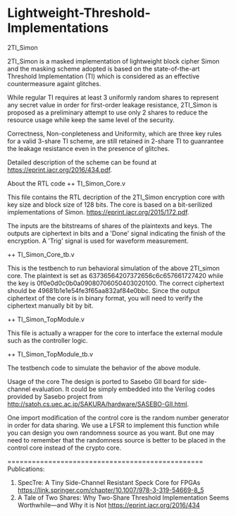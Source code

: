 # Lightweight-Threshold-Implementations

2TI_Simon

2TI_Simon is a masked implementation of lightweight block cipher Simon and the masking scheme adopted is based on the state-of-the-art Threshold Implementation (TI) which is considered as an effective countermeasure againt glitches.

While regular TI requires at least 3 uniformly random shares to represent any secret value in order for first-order leakage resistance, 2TI_Simon is proposed as a preliminary attempt to use only 2 shares to reduce the resource usage while keep the same level of the security.

Correctness, Non-conpleteness and Uniformity, which are three key rules for a valid 3-share TI scheme, are still retained in 2-share TI to guanrantee the leakage resistance even in the presence of glitches.

Detailed description of the scheme can be found at https://eprint.iacr.org/2016/434.pdf.

About the RTL code
++ TI_Simon_Core.v

This file contains the RTL decription of the 2TI_Simon encryption core with key size and block size of 128 bits. The core is based on a bit-serilized implementations of Simon. https://eprint.iacr.org/2015/172.pdf.

The inputs are the bitstreams of shares of the plaintexts and keys. The outputs are ciphertext in bits and a 'Done' signal indicating the finish of the encryption. A 'Trig' signal is used for waveform measurement.

++ TI_Simon_Core_tb.v

This is the testbench to run behavioral simulation of the above 2TI_simon core. The plaintext is set as 63736564207372656c6c657661727420 while the key is 0f0e0d0c0b0a09080706050403020100. The correct ciphertext should be 49681b1e1e54fe3f65aa832af84e0bbc. Since the output ciphertext of the core is in binary format, you will need to verify the ciphertext manually bit by bit.

++ TI_Simon_TopModule.v

This file is actually a wrapper for the core to interface the external module such as the controller logic.

++ TI_Simon_TopModule_tb.v

The testbench code to simulate the behavior of the above module.

Usage of the core
The design is ported to Sasebo GII board for side-channel evaluation. It could be simply embedded into the Verilog codes provided by Sasebo project from http://satoh.cs.uec.ac.jp/SAKURA/hardware/SASEBO-GII.html.

One import modification of the control core is the random number generator in order for data sharing. We use a LFSR to implement this function while you can design you own randomness source as you want. But one may need to remember that the randomness source is better to be placed in the control core instead of the crypto core.

================================================
Publications:

1. SpecTre: A Tiny Side-Channel Resistant Speck Core for FPGAs 
https://link.springer.com/chapter/10.1007/978-3-319-54669-8_5
2. A Tale of Two Shares: Why Two-Share Threshold Implementation Seems Worthwhile—and Why it is Not
https://eprint.iacr.org/2016/434
